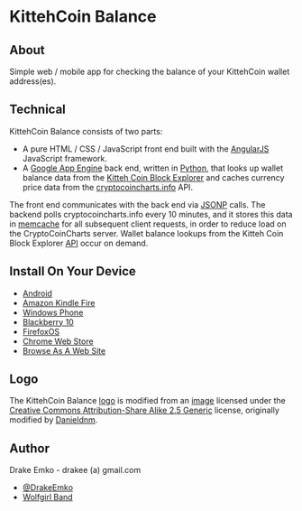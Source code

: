 # KittehCoin Balance

## About
Simple web / mobile app for checking the balance of your KittehCoin wallet address(es).

## Technical
KittehCoin Balance consists of two parts:
* A pure HTML / CSS / JavaScript front end built with the [AngularJS](http://angularjs.org/) JavaScript framework.
* A [Google App Engine](https://developers.google.com/appengine/) back end, written in [Python](http://www.python.org/), that looks up wallet balance data from the [Kitteh Coin Block Explorer](http://kittehcoinblockexplorer.com/) and caches currency price data from the [cryptocoincharts.info](http://www.cryptocoincharts.info/) API.

The front end communicates with the back end via [JSONP](http://en.wikipedia.org/wiki/JSONP) calls. The backend polls cryptocoincharts.info every 10 minutes, and it stores this data in [memcache](https://developers.google.com/appengine/docs/python/memcache/) for all subsequent client requests, in order to reduce load on the CryptoCoinCharts server. Wallet balance lookups from the Kitteh Coin Block Explorer [API](http://kittehcoinblockexplorer.com/chain/Kittehcoin/q) occur on demand.

## Install On Your Device
* [Android](https://play.google.com/store/apps/details?id=net.edrake.kittehcoinbalance)
* [Amazon Kindle Fire](http://www.amazon.com/Drake-Emko-KittehCoin-Balance/dp/B00IQN7P74)
* [Windows Phone](http://www.windowsphone.com/en-us/store/app/kittehcoin-balance/342590f6-b47e-488f-a4f6-c1775ff1e592)
* [Blackberry 10](http://appworld.blackberry.com/webstore/content/53031887/?lang=en)
* [FirefoxOS](https://marketplace.firefox.com/app/kittehcoin-balance)
* [Chrome Web Store](https://chrome.google.com/webstore/detail/kittehcoin-balance/ijhkeggnlfaafnjfmddgjfmlchpofggo)
* [Browse As A Web Site](http://d2f04lgzuo9226.cloudfront.net/main.html)

## Logo
The KittehCoin Balance [logo](http://d2f04lgzuo9226.cloudfront.net/img/kittehcoinBalance_logo_1536.png) 
is modified from an [image](http://commons.wikimedia.org/wiki/File:Green-emblem-scales.svg)
licensed under the [Creative Commons Attribution-Share Alike 2.5 Generic](http://creativecommons.org/licenses/by-sa/2.5/deed.en)
license, originally modified by [Danieldnm](http://commons.wikimedia.org/wiki/User:Danieldnm).

## Author
Drake Emko - drakee (a) gmail.com
* [@DrakeEmko](https://twitter.com/DrakeEmko)
* [Wolfgirl Band](http://wolfgirl.bandcamp.com/)
